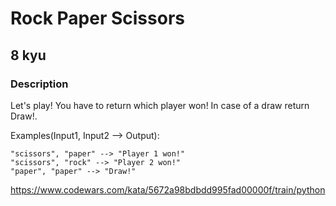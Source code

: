 # Rock Paper Scissors
## 8 kyu
### Description
Let's play! You have to return which player won! In case of a draw return Draw!.

Examples(Input1, Input2 --> Output):

```
"scissors", "paper" --> "Player 1 won!"
"scissors", "rock" --> "Player 2 won!"
"paper", "paper" --> "Draw!"
```
https://www.codewars.com/kata/5672a98bdbdd995fad00000f/train/python
